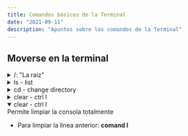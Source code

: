 ```yaml
---
title: Comandos básicos de la Terminal
date: "2021-09-11" 
description: "Apuntos sobre los comandos de la Terminal"
---
```

<!-- date: año-mes-día -->

## Moverse en la terminal
<details>
<summary> /: "La raiz"</summary>
  Se le llama la raiz del sistema de archivos y desiende cómo un arbol
<img src="./images/1.png" alt="La raiz" style="border-radius:10px; margin:30px 0;">
</details>

<details >
<summary> ls - list </summary>
Enlista todos los archivos contenidos en la carpeta en la que estoy
</details>

<details>
<summary>cd - change directory</summary>
Permite moverse entre las carpetas.

- Para ingresar a una carpeta: **cd nombre_carpeta**
- Para ir a la carpeta padre: **cd ..**
- Para ir a la raiz: **cd**
</details>

<details>
<summary>clear - ctrl l</summary>
Permite limpiar la consola totalmente

- Para limpiar la linea anterior: **comand l**
</details>

<details open>
<summary>clear - ctrl l</summary>
Permite limpiar la consola totalmente

- Para limpiar la linea anterior: **comand l**
</details>